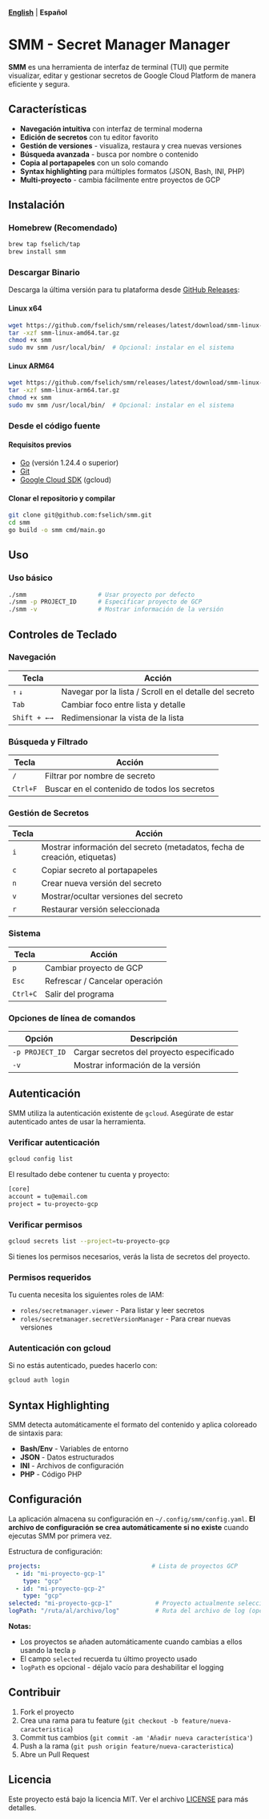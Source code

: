 **[English](README.md)** | **Español**

# SMM - Secret Manager Manager

**SMM** es una herramienta de interfaz de terminal (TUI) que permite visualizar, editar y gestionar secretos de Google Cloud Platform de manera eficiente y segura.

## Características

- **Navegación intuitiva** con interfaz de terminal moderna
- **Edición de secretos** con tu editor favorito
- **Gestión de versiones** - visualiza, restaura y crea nuevas versiones
- **Búsqueda avanzada** - busca por nombre o contenido
- **Copia al portapapeles** con un solo comando
- **Syntax highlighting** para múltiples formatos (JSON, Bash, INI, PHP)
- **Multi-proyecto** - cambia fácilmente entre proyectos de GCP

## Instalación

### Homebrew (Recomendado)

```bash
brew tap fselich/tap
brew install smm
```

### Descargar Binario

Descarga la última versión para tu plataforma desde [GitHub Releases](https://github.com/fselich/smm/releases):

#### Linux x64
```bash
wget https://github.com/fselich/smm/releases/latest/download/smm-linux-amd64.tar.gz
tar -xzf smm-linux-amd64.tar.gz
chmod +x smm
sudo mv smm /usr/local/bin/  # Opcional: instalar en el sistema
```

#### Linux ARM64
```bash
wget https://github.com/fselich/smm/releases/latest/download/smm-linux-arm64.tar.gz
tar -xzf smm-linux-arm64.tar.gz
chmod +x smm
sudo mv smm /usr/local/bin/  # Opcional: instalar en el sistema
```

### Desde el código fuente

#### Requisitos previos
- [Go](https://go.dev/doc/install) (versión 1.24.4 o superior)
- [Git](https://git-scm.com/book/en/v2/Getting-Started)
- [Google Cloud SDK](https://cloud.google.com/sdk/docs/install) (gcloud)

#### Clonar el repositorio y compilar
```bash
git clone git@github.com:fselich/smm.git
cd smm
go build -o smm cmd/main.go
```

## Uso

### Uso básico
```bash
./smm                    # Usar proyecto por defecto
./smm -p PROJECT_ID      # Especificar proyecto de GCP
./smm -v                 # Mostrar información de la versión
```
## Controles de Teclado

### Navegación
| Tecla       | Acción                                                     |
| ----------- | ---------------------------------------------------------- |
| `↑` `↓`     | Navegar por la lista / Scroll en el detalle del secreto   |
| `Tab`       | Cambiar foco entre lista y detalle                        |
| `Shift + ←→`| Redimensionar la vista de la lista                        |

### Búsqueda y Filtrado
| Tecla       | Acción                                                     |
| ----------- | ---------------------------------------------------------- |
| `/`         | Filtrar por nombre de secreto                              |
| `Ctrl+F`    | Buscar en el contenido de todos los secretos              |

### Gestión de Secretos
| Tecla       | Acción                                                     |
| ----------- | ---------------------------------------------------------- |
| `i`         | Mostrar información del secreto (metadatos, fecha de creación, etiquetas) |
| `c`         | Copiar secreto al portapapeles                             |
| `n`         | Crear nueva versión del secreto                            |
| `v`         | Mostrar/ocultar versiones del secreto                      |
| `r`         | Restaurar versión seleccionada                             |

### Sistema
| Tecla       | Acción                                                     |
| ----------- | ---------------------------------------------------------- |
| `p`         | Cambiar proyecto de GCP                                    |
| `Esc`       | Refrescar / Cancelar operación                             |
| `Ctrl+C`    | Salir del programa                                         |

### Opciones de línea de comandos

| Opción            | Descripción                                    |
| ----------------- | ---------------------------------------------- |
| `-p PROJECT_ID`   | Cargar secretos del proyecto especificado     |
| `-v`              | Mostrar información de la versión             |


## Autenticación

SMM utiliza la autenticación existente de `gcloud`. Asegúrate de estar autenticado antes de usar la herramienta.

### Verificar autenticación

```bash
gcloud config list
```

El resultado debe contener tu cuenta y proyecto:

```bash
[core]
account = tu@email.com
project = tu-proyecto-gcp
```

### Verificar permisos

```bash
gcloud secrets list --project=tu-proyecto-gcp
```

Si tienes los permisos necesarios, verás la lista de secretos del proyecto.

### Permisos requeridos

Tu cuenta necesita los siguientes roles de IAM:
- `roles/secretmanager.viewer` - Para listar y leer secretos
- `roles/secretmanager.secretVersionManager` - Para crear nuevas versiones

### Autenticación con gcloud
Si no estás autenticado, puedes hacerlo con:
```bash
gcloud auth login
```

## Syntax Highlighting

SMM detecta automáticamente el formato del contenido y aplica coloreado de sintaxis para:

- **Bash/Env** - Variables de entorno
- **JSON** - Datos estructurados  
- **INI** - Archivos de configuración
- **PHP** - Código PHP

## Configuración

La aplicación almacena su configuración en `~/.config/smm/config.yaml`. **El archivo de configuración se crea automáticamente si no existe** cuando ejecutas SMM por primera vez.

Estructura de configuración:

```yaml
projects:                               # Lista de proyectos GCP
  - id: "mi-proyecto-gcp-1"
    type: "gcp"
  - id: "mi-proyecto-gcp-2"
    type: "gcp"  
selected: "mi-proyecto-gcp-1"            # Proyecto actualmente seleccionado
logPath: "/ruta/al/archivo/log"          # Ruta del archivo de log (opcional)
```

**Notas:**
- Los proyectos se añaden automáticamente cuando cambias a ellos usando la tecla `p`
- El campo `selected` recuerda tu último proyecto usado
- `logPath` es opcional - déjalo vacío para deshabilitar el logging

## Contribuir

1. Fork el proyecto
2. Crea una rama para tu feature (`git checkout -b feature/nueva-caracteristica`)
3. Commit tus cambios (`git commit -am 'Añadir nueva característica'`)
4. Push a la rama (`git push origin feature/nueva-caracteristica`)  
5. Abre un Pull Request

## Licencia

Este proyecto está bajo la licencia MIT. Ver el archivo [LICENSE](LICENSE) para más detalles.
